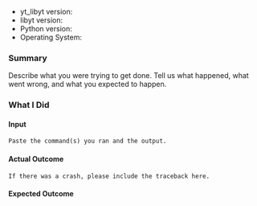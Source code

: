 * yt_libyt version:
* libyt version:
* Python version:
* Operating System:

### Summary

Describe what you were trying to get done.
Tell us what happened, what went wrong, and what you expected to happen.

### What I Did

#### Input

```
Paste the command(s) you ran and the output.
```

#### Actual Outcome

```
If there was a crash, please include the traceback here.
```

#### Expected Outcome


